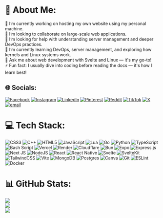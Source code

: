 # 💫 About Me:
🔭 I’m currently working on hosting my own website using my personal machine.<br>👯 I’m looking to collaborate on large-scale web applications.<br>🤝 I’m looking for help with understanding server management and deeper DevOps practices.<br>🌱 I’m currently learning DevOps, server management, and exploring how kernels and Linux systems work.<br>💬 Ask me about web development with Svelte and Linux — it's my go-to!<br>⚡ Fun fact: I usually dive into coding before reading the docs — it's how I learn best!


## 🌐 Socials:
[![Facebook](https://img.shields.io/badge/Facebook-%231877F2.svg?logo=Facebook&logoColor=white)](https://www.facebook.com/share/1NtnubiGid/) [![Instagram](https://img.shields.io/badge/Instagram-%23E4405F.svg?logo=Instagram&logoColor=white)](https://www.instagram.com/francis_prog?igsh=YXlqeHFiYm9kcTF2) [![LinkedIn](https://img.shields.io/badge/LinkedIn-%230077B5.svg?logo=linkedin&logoColor=white)](https://www.linkedin.com/in/francis-gil-abarintos-9b6788315/) [![Pinterest](https://img.shields.io/badge/Pinterest-%23E60023.svg?logo=Pinterest&logoColor=white)](https://ph.pinterest.com/francdev/) [![Reddit](https://img.shields.io/badge/Reddit-%23FF4500.svg?logo=Reddit&logoColor=white)](https://reddit.com/user/Franciss-prog) [![TikTok](https://img.shields.io/badge/TikTok-%23000000.svg?logo=TikTok&logoColor=white)](https://www.tiktok.com/@francissprog?_t=ZS-8xbNpsP2tLZ&_r=1) [![X](https://img.shields.io/badge/X-black.svg?logo=X&logoColor=white)](https://x.com/Francisprog?t=0Ie7BdZM0IWt4eiaBs_LAA&s=09) [![email](https://img.shields.io/badge/Email-D14836?logo=gmail&logoColor=white)](mailto:francisgil.prog@gmail.com) 

# 💻 Tech Stack:
![CSS3](https://img.shields.io/badge/css3-%231572B6.svg?style=flat&logo=css3&logoColor=white) ![C++](https://img.shields.io/badge/c++-%2300599C.svg?style=flat&logo=c%2B%2B&logoColor=white) ![HTML5](https://img.shields.io/badge/html5-%23E34F26.svg?style=flat&logo=html5&logoColor=white) ![JavaScript](https://img.shields.io/badge/javascript-%23323330.svg?style=flat&logo=javascript&logoColor=%23F7DF1E) ![Lua](https://img.shields.io/badge/lua-%232C2D72.svg?style=flat&logo=lua&logoColor=white) ![Go](https://img.shields.io/badge/go-%2300ADD8.svg?style=flat&logo=go&logoColor=white) ![Python](https://img.shields.io/badge/python-3670A0?style=flat&logo=python&logoColor=ffdd54) ![TypeScript](https://img.shields.io/badge/typescript-%23007ACC.svg?style=flat&logo=typescript&logoColor=white) ![Bash Script](https://img.shields.io/badge/bash_script-%23121011.svg?style=flat&logo=gnu-bash&logoColor=white) ![Vercel](https://img.shields.io/badge/vercel-%23000000.svg?style=flat&logo=vercel&logoColor=white) ![Render](https://img.shields.io/badge/Render-%46E3B7.svg?style=flat&logo=render&logoColor=white) ![Cloudflare](https://img.shields.io/badge/Cloudflare-F38020?style=flat&logo=Cloudflare&logoColor=white) ![Bun](https://img.shields.io/badge/Bun-%23000000.svg?style=flat&logo=bun&logoColor=white) ![Expo](https://img.shields.io/badge/expo-1C1E24?style=flat&logo=expo&logoColor=#D04A37) ![Express.js](https://img.shields.io/badge/express.js-%23404d59.svg?style=flat&logo=express&logoColor=%2361DAFB) ![Next JS](https://img.shields.io/badge/Next-black?style=flat&logo=next.js&logoColor=white) ![NodeJS](https://img.shields.io/badge/node.js-6DA55F?style=flat&logo=node.js&logoColor=white) ![React](https://img.shields.io/badge/react-%2320232a.svg?style=flat&logo=react&logoColor=%2361DAFB) ![React Native](https://img.shields.io/badge/react_native-%2320232a.svg?style=flat&logo=react&logoColor=%2361DAFB) ![Svelte](https://img.shields.io/badge/svelte-%23f1413d.svg?style=flat&logo=svelte&logoColor=white) ![SvelteKit](https://img.shields.io/badge/sveltekit-%23ff3e00.svg?style=flat&logo=svelte&logoColor=white) ![TailwindCSS](https://img.shields.io/badge/tailwindcss-%2338B2AC.svg?style=flat&logo=tailwind-css&logoColor=white) ![Vite](https://img.shields.io/badge/vite-%23646CFF.svg?style=flat&logo=vite&logoColor=white) ![MongoDB](https://img.shields.io/badge/MongoDB-%234ea94b.svg?style=flat&logo=mongodb&logoColor=white) ![Postgres](https://img.shields.io/badge/postgres-%23316192.svg?style=flat&logo=postgresql&logoColor=white) ![Canva](https://img.shields.io/badge/Canva-%2300C4CC.svg?style=flat&logo=Canva&logoColor=white) ![Git](https://img.shields.io/badge/git-%23F05033.svg?style=flat&logo=git&logoColor=white) ![ESLint](https://img.shields.io/badge/ESLint-4B3263?style=flat&logo=eslint&logoColor=white) ![Docker](https://img.shields.io/badge/docker-%230db7ed.svg?style=flat&logo=docker&logoColor=white)
# 📊 GitHub Stats:
![](https://github-readme-stats.vercel.app/api?username=francissprog&theme=dark&hide_border=false&include_all_commits=true&count_private=true)<br/>
![](https://nirzak-streak-stats.vercel.app/?user=francissprog&theme=dark&hide_border=false)<br/>
![](https://github-readme-stats.vercel.app/api/top-langs/?username=francissprog&theme=dark&hide_border=false&include_all_commits=true&count_private=true&layout=compact)



